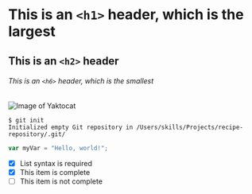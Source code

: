 # This is an `<h1>` header, which is the largest

## This is an `<h2>` header

###### This is an `<h6>` header, which is the smallest 

![Image of Yaktocat](https://octodex.github.com/images/yaktocat.png)

```
$ git init
Initialized empty Git repository in /Users/skills/Projects/recipe-repository/.git/
```
 
``` javascript
var myVar = "Hello, world!";
```
- [x] List syntax is required
- [x] This item is complete
- [ ] This item is not complete
